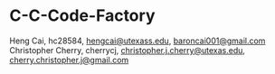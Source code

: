 # C-C-Code-Factory
Heng Cai, hc28584, hengcai@utexass.edu, baroncai001@gmail.com
Christopher Cherry, cherrycj, christopher.j.cherry@utexas.edu, cherry.christopher.j@gmail.com
